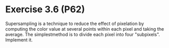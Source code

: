 # Exercise 3.6 (P62)

Supersampling is a technique to reduce the effect of pixelation by computing the color value at several points within each pixel and taking the average.
The simplestmethod is to divide each pixel into four "subpixels". Implement it.
